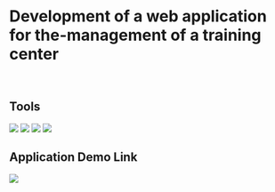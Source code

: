 # Development of a web application for the-management of a training center

<br>
<h2>Tools</h2>
<div>
<img src="https://skillicons.dev/icons?i=java"/>
<img src="https://skillicons.dev/icons?i=spring"/>
<img src="https://skillicons.dev/icons?i=mysql"/>
<img src="https://skillicons.dev/icons?i=react"/>
</div>

<h2>Application Demo Link</h2>
<a href="https://drive.google.com/file/d/1TGvHMy9-HNXEjOt-ITcqEgORrnLhXkWh/view?usp=sharing"/>
<img src="https://img.shields.io/badge/%27DEMO%20%20VIDEO%27%20-20B2AA?style=for-the-badge"/>
</a>

